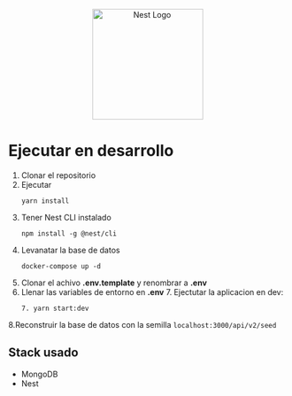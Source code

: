 <p align="center">
  <a href="http://nestjs.com/" target="blank"><img src="https://nestjs.com/img/logo-small.svg" width="200" alt="Nest Logo" /></a>
</p>

# Ejecutar en desarrollo

1. Clonar el repositorio
2. Ejecutar
   ```
   yarn install
   ```
3. Tener Nest CLI instalado
   ```
   npm install -g @nest/cli
   ```
4. Levanatar la base de datos
   ```
   docker-compose up -d
   ```
5. Clonar el achivo __.env.template__ y renombrar a __.env__
6. Llenar las variables de entorno en __.env__
   7. Ejectutar la aplicacion en dev: 
   ```
   7. yarn start:dev
   ```
8.Reconstruir la base de datos con la semilla
      ```
      localhost:3000/api/v2/seed
      ```

## Stack usado
* MongoDB
* Nest